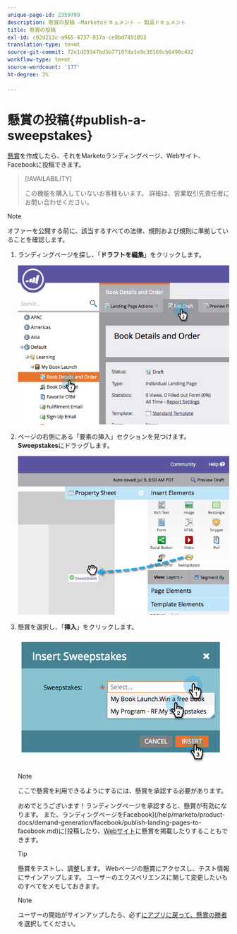 ```yaml
---
unique-page-id: 2359799
description: 懸賞の投稿 —Marketoドキュメント — 製品ドキュメント
title: 懸賞の投稿
exl-id: c02d213c-a965-4737-817a-ce8bd7491853
translation-type: tm+mt
source-git-commit: 72e1d29347bd5b77107da1e9c30169cb6490c432
workflow-type: tm+mt
source-wordcount: '177'
ht-degree: 3%

---
```


# 懸賞の投稿{#publish-a-sweepstakes}

[懸賞](/help/marketo/product-docs/demand-generation/social/sweepstakes/create-sweepstakes.md)を作成したら、それをMarketoランディングページ、Webサイト、Facebookに投稿できます。

>[!AVAILABILITY]
>
>この機能を購入していないお客様もいます。  詳細は、営業取引先責任者にお問い合わせください。

>[!NOTE]
>
>オファーを公開する前に、該当するすべての法律、規則および規則に準拠していることを確認します。

1. ランディングページを探し、「**ドラフトを編集**」をクリックします。

   ![](assets/image2014-9-25-17-3a41-3a27.png)

1. ページの右側にある「要素の挿入」セクションを見つけます。 **Sweepstakes**&#x200B;にドラッグします。

   ![](assets/image2014-9-25-17-3a41-3a31.png)

1. 懸賞を選択し、「**挿入**」をクリックします。

   ![](assets/image2014-9-25-17-3a41-3a35.png)

   >[!NOTE]
   >
   >ここで懸賞を利用できるようにするには、懸賞を承認する必要があります。

   おめでとうございます！ランディングページを承認すると、懸賞が有効になります。 また、ランディングページをFacebook](/help/marketo/product-docs/demand-generation/facebook/publish-landing-pages-to-facebook.md)に[投稿したり、[Webサイト](/help/marketo/product-docs/demand-generation/social/social-functions/deploy-social-on-your-website.md)に懸賞を掲載したりすることもできます。

   >[!TIP]
   >
   >懸賞をテストし、調整します。 Webページの懸賞にアクセスし、テスト情報にサインアップします。 ユーザーのエクスペリエンスに関して変更したいものすべてをメモしておきます。

   >[!NOTE]
   >
   >ユーザーの開始がサインアップしたら、必ず[にアプリに戻って、懸賞の勝者](/help/marketo/product-docs/demand-generation/social/sweepstakes/select-sweepstakes-winners.md)を選択してください。
